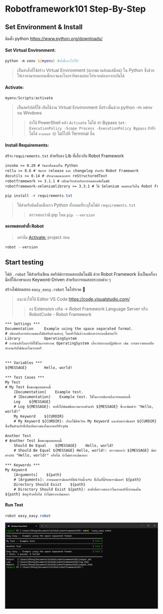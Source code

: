 Robotframework101 Step-By-Step
===============
Set Environment & Install
---------------
ติดตั้ง python https://www.python.org/downloads/

#### Set Virtual Environment:
```powershell
python -m venv ${myenv} #ตั้งชื่ออะไรก็ได้
```
> เป็นคำสั่งที่ใช้สร้าง Virtual Environment (สภาพแวดล้อมเสมือน) ใน Python ซึ่งช่วยให้เราสามารถแยกแพ็กเกจและไลบรารีของแต่ละโปรเจกต์ออกจากกันได้

#### Activate:
```powershell 
myenv/Scripts/activate 
```
> เป็นสคริปต์ที่ใช้ เปิดใช้งาน Virtual Environment ที่สร้างขึ้นด้วย python -m venv บน Windows
>> ถ้าใช้ PowerShell แล้ว `Activate` ไม่ได้ ทำ Bypass ```Set-ExecutionPolicy -Scope Process -ExecutionPolicy Bypass``` ถ้ายังไม่ได้ `สวดมนต์ 😒` ไม่ก็ไปที Terminal อื่น

#### Install Requirements:
สร้าง ` requirements.txt ` สำหรับลง Lib ที่เกี่ยวกับ Robot Framework

```txt
invoke >= 0.20 # รันคำสั่งเชลล์ใน Python
rellu >= 0.6 # จัดการ release และ changelog สำหรับ Robot Framework
docutils >= 0.14 # ประมวลผลเอกสาร reStructuredText
robotframework >= 3.1.1 # เฟรมเวิร์กสำหรับการทดสอบอัตโนมัติ
robotframework-seleniumlibrary >= 3.3.1 # ใช้ Selenium ทดสอบเว็บใน Robot Framework
```

```powershell
pip install -r requirements.txt
```
> ใช้สำหรับติดตั้งแพ็กเกจ Python ทั้งหมดที่ระบุในไฟล์ `requirements.txt`
>> ตรวจสอบว่ามี pip ไหม `pip --version`

#### ลองทดสอบคำสั่ง Robot 
> อย่าลืม [Activate:](#activate) project ก่อน

```powershell
robot --version
```

Start testing
---------------
ไฟล์ `.robot` ใช้สำหรับเขียน สคริปต์การทดสอบอัตโนมัติ ด้วย Robot Framework ซึ่งเป็นเครื่องมือที่ใช้ภาษาแบบ Keyword-Driven สำหรับการทดสอบระบบต่าง ๆ

สร้างไฟล์ทดสอบ `easy_easy.robot` ในโปรเจค 🫠
> แนะนำให้ใช้ Editor VS Code https://code.visualstudio.com/
>> ลง Extension เสริม -> Robot Framework Language Server หรือ RobotCode - Robot Framework
```robot
*** Settings ***
Documentation     Example using the space separated format. 
# อธิบายถึงการทำงานของไฟล์หรือส่วนต่างๆ โดยทั่วไปแล้วจะอธิบายว่าระบบนี้ทำอะไร
Library           OperatingSystem 
# การนำเข้าไลบรารีที่ใช้ในการทำงาน OperatingSystem เกี่ยวกับระบบปฏิบัติการ เช่น การตรวจสอบหรือทำงานกับไฟล์และไดเรกทอรี


*** Variables ***
${MESSAGE}        Hello, world!

*** Test Cases ***
My Test 
# My Test ชื่อของชุดทดสอบนี้
    [Documentation]    Example test.
    # [Documentation]    Example test. ใช้ในการอธิบายถึงการทดสอบนี้
    Log    ${MESSAGE} 
    # Log ${MESSAGE}: คำสั่งให้พิมพ์ข้อความจากตัวแปร ${MESSAGE} ซึ่งจะพิมพ์ว่า "Hello, world!"
    My Keyword    ${CURDIR} 
    # My Keyword ${CURDIR}: เรียกใช้คีย์เวิร์ด My Keyword และส่งพารามิเตอร์ ${CURDIR} ซึ่งเป็นตัวแปรที่เก็บเส้นทางของไดเรกทอรีปัจจุบัน

Another Test
# Another Test ชื่อของชุดทดสอบนี้
    Should Be Equal    ${MESSAGE}    Hello, world! 
    # Should Be Equal ${MESSAGE} Hello, world!: ตรวจสอบว่า ${MESSAGE} มีค่าตรงกับ "Hello, world!" หรือไม่ ถ้าไม่ตรงจะล้มเหลว

*** Keywords ***
My Keyword
    [Arguments]    ${path} 
    # [Arguments]: กำหนดพารามิเตอร์ที่คีย์เวิร์ดนี้จะรับ ซึ่งในที่นี้รับพารามิเตอร์ ${path}
    Directory Should Exist    ${path} 
    # Directory Should Exist ${path}: คำสั่งที่ตรวจสอบว่าไดเรกทอรีที่กำหนดใน ${path} มีอยู่จริงหรือไม่ ถ้าไม่ตรงจะล้มเหลว
```
#### Run Test
```powershell 
robot easy_easy.robot
```

![alt text](./doc/pics/{2842DE82-81BB-4DDC-A8EB-CEB31FCD4076}.png)